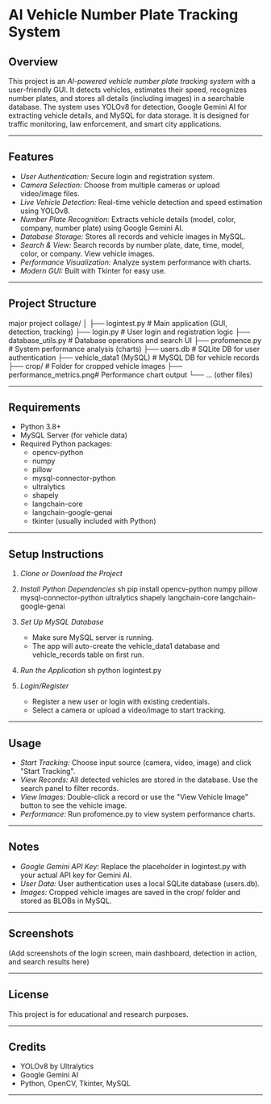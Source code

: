 # AI Vehicle Number Plate Tracking System

## Overview

This project is an *AI-powered vehicle number plate tracking system* with a user-friendly GUI. It detects vehicles, estimates their speed, recognizes number plates, and stores all details (including images) in a searchable database. The system uses YOLOv8 for detection, Google Gemini AI for extracting vehicle details, and MySQL for data storage. It is designed for traffic monitoring, law enforcement, and smart city applications.

---

## Features

- *User Authentication:* Secure login and registration system.
- *Camera Selection:* Choose from multiple cameras or upload video/image files.
- *Live Vehicle Detection:* Real-time vehicle detection and speed estimation using YOLOv8.
- *Number Plate Recognition:* Extracts vehicle details (model, color, company, number plate) using Google Gemini AI.
- *Database Storage:* Stores all records and vehicle images in MySQL.
- *Search & View:* Search records by number plate, date, time, model, color, or company. View vehicle images.
- *Performance Visualization:* Analyze system performance with charts.
- *Modern GUI:* Built with Tkinter for easy use.

---

## Project Structure


major project collage/
│
├── logintest.py           # Main application (GUI, detection, tracking)
├── login.py               # User login and registration logic
├── database_utils.py      # Database operations and search UI
├── profomence.py          # System performance analysis (charts)
├── users.db               # SQLite DB for user authentication
├── vehicle_data1 (MySQL)  # MySQL DB for vehicle records
├── crop/                  # Folder for cropped vehicle images
├── performance_metrics.png# Performance chart output
└── ... (other files)


---

## Requirements

- Python 3.8+
- MySQL Server (for vehicle data)
- Required Python packages:
  - opencv-python
  - numpy
  - pillow
  - mysql-connector-python
  - ultralytics
  - shapely
  - langchain-core
  - langchain-google-genai
  - tkinter (usually included with Python)

---

## Setup Instructions

1. *Clone or Download the Project*

2. *Install Python Dependencies*
   sh
   pip install opencv-python numpy pillow mysql-connector-python ultralytics shapely langchain-core langchain-google-genai
   

3. *Set Up MySQL Database*
   - Make sure MySQL server is running.
   - The app will auto-create the vehicle_data1 database and vehicle_records table on first run.

4. *Run the Application*
   sh
   python logintest.py
   

5. *Login/Register*
   - Register a new user or login with existing credentials.
   - Select a camera or upload a video/image to start tracking.

---

## Usage

- *Start Tracking:* Choose input source (camera, video, image) and click "Start Tracking".
- *View Records:* All detected vehicles are stored in the database. Use the search panel to filter records.
- *View Images:* Double-click a record or use the "View Vehicle Image" button to see the vehicle image.
- *Performance:* Run profomence.py to view system performance charts.

---

## Notes

- *Google Gemini API Key:* Replace the placeholder in logintest.py with your actual API key for Gemini AI.
- *User Data:* User authentication uses a local SQLite database (users.db).
- *Images:* Cropped vehicle images are saved in the crop/ folder and stored as BLOBs in MySQL.

---

## Screenshots

(Add screenshots of the login screen, main dashboard, detection in action, and search results here)

---

## License

This project is for educational and research purposes.

---

## Credits

- YOLOv8 by Ultralytics
- Google Gemini AI
- Python, OpenCV, Tkinter, MySQL

---
